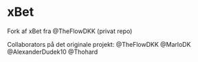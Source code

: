 # xBet
Fork af xBet fra @TheFlowDKK (privat repo)

Collaborators på det originale projekt: @TheFlowDKK @MarloDK @AlexanderDudek10 @Thohard
